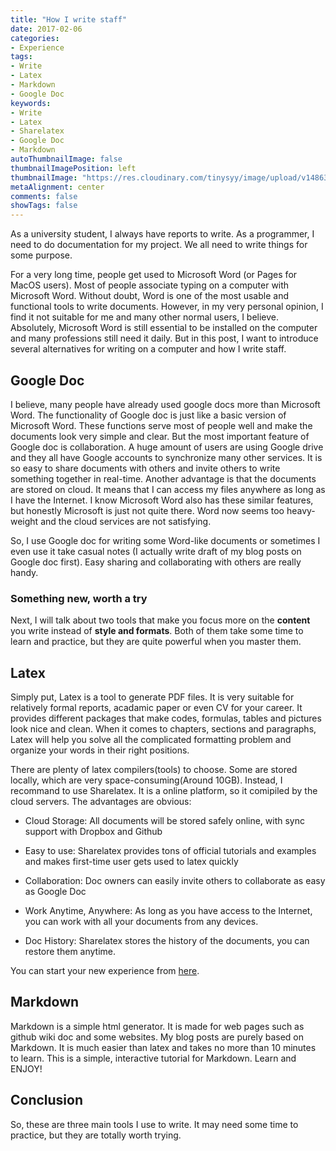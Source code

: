 ```yaml
---
title: "How I write staff"
date: 2017-02-06
categories:
- Experience
tags:
- Write
- Latex
- Markdown
- Google Doc
keywords:
- Write
- Latex
- Sharelatex
- Google Doc
- Markdown
autoThumbnailImage: false
thumbnailImagePosition: left
thumbnailImage: "https://res.cloudinary.com/tinysyy/image/upload/v1486372429/sharelatex-thumbnail-w200_wpqb5a.png"
metaAlignment: center
comments: false
showTags: false
---
```


As a university student, I always have reports to write. As a programmer, I need to do documentation for my project. We all need to write things for some purpose.

<!--more-->
For a very long time, people get used to Microsoft Word (or Pages for MacOS users). Most of people associate typing on a computer with Microsoft Word. Without doubt, Word is one of the most usable and functional tools to write documents. However, in my very personal opinion, I find it not suitable for me and many other normal users, I believe. Absolutely, Microsoft Word is still essential to be installed on the computer and many professions still need it daily. But in this post, I want to introduce several alternatives for writing on a computer and how I write staff.

## Google Doc

I believe, many people have already used google docs more than Microsoft Word. The functionality of Google doc is just like a basic version of Microsoft Word. These functions serve most of people well and make the documents look very simple and clear. But the most important feature of Google doc is collaboration. A huge amount of users are using Google drive and they all have Google accounts to synchronize many other services. It is so easy to share documents with others and invite others to write something together in real-time. Another advantage is that the documents are stored on cloud. It means that I can access my files anywhere as long as I have the Internet. I know Microsoft Word also has these similar features, but honestly Microsoft is just not quite there. Word now seems too heavy-weight and the cloud services are not satisfying.

So, I use Google doc for writing some Word-like documents or sometimes I even use it take casual notes (I actually write draft of my blog posts on Google doc first). Easy sharing and collaborating with others are  really handy.

### Something new, worth a try

Next, I will talk about two tools that make you focus more on the **content** you write instead of **style and formats**. Both of them take some time to learn and practice, but they are quite powerful when you master them.

## Latex

Simply put, Latex is a tool to generate PDF files. It is very suitable for relatively formal reports, acadamic paper or even CV for your career. It provides different packages that make codes, formulas, tables and pictures look nice and clean. When it comes to chapters, sections and paragraphs, Latex will help you solve all the complicated formatting problem and organize your words in their right positions.

There are plenty of latex compilers(tools) to choose. Some are stored locally, which are very space-consuming(Around 10GB). Instead, I recommand to use Sharelatex. It is a online platform, so it comipiled by the cloud servers. The advantages are obvious:

* Cloud Storage: All documents will be stored safely online, with sync support with Dropbox and Github

* Easy to use: Sharelatex provides tons of official tutorials and examples and makes first-time user gets used to latex quickly

* Collaboration: Doc owners can easily invite others to collaborate as easy as Google Doc

* Work Anytime, Anywhere: As long as you have access to the Internet, you can work with all your documents from any devices.

* Doc History: Sharelatex stores the history of the documents, you can restore them anytime.

You can start your new experience from [here](https://www.sharelatex.com?r=d0179621&rm=d&rs=b).

## Markdown

Markdown is a simple html generator. It is made for web pages such as github wiki doc and some websites. My blog posts are purely based on Markdown. It is much easier than latex and takes no more than 10 minutes to learn. This is a simple, interactive tutorial for Markdown. Learn and ENJOY!  

## Conclusion

So, these are three main tools I use to write. It may need some time to practice, but they are totally worth trying.  
